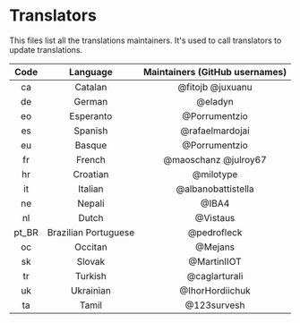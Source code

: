 # Translators
This files list all the translations maintainers. It's used to call translators to update translations.

| Code | Language | Maintainers (GitHub usernames)
| :-:  | :-: | :-:
ca | Catalan | @fitojb @juxuanu
de | German | @eladyn
eo | Esperanto | @Porrumentzio
es | Spanish | @rafaelmardojai 
eu | Basque | @Porrumentzio
fr | French | @maoschanz @julroy67
hr | Croatian | @milotype
it | Italian | @albanobattistella
ne | Nepali | @IBA4
nl | Dutch | @Vistaus
pt_BR | Brazilian Portuguese | @pedrofleck
oc | Occitan | @Mejans
sk | Slovak | @MartinIIOT
tr | Turkish | @caglarturali
uk | Ukrainian | @IhorHordiichuk
ta | Tamil | @123survesh